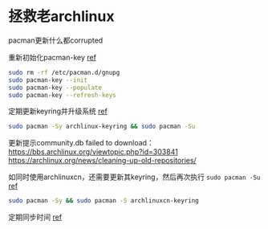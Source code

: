 # 拯救老archlinux

pacman更新什么都corrupted

重新初始化pacman-key [ref](https://wiki.archlinux.org/title/Pacman/Package_signing#Resetting_all_the_keys)

``` bash
sudo rm -rf /etc/pacman.d/gnupg
sudo pacman-key --init
sudo pacman-key --populate
sudo pacman-key --refresh-keys
```

定期更新keyring并升级系统 [ref](https://wiki.archlinux.org/title/Pacman/Package_signing#Upgrade_system_regularly)

``` bash
sudo pacman -Sy archlinux-keyring && sudo pacman -Su
```

更新提示community.db failed to download：
https://bbs.archlinux.org/viewtopic.php?id=303841
https://archlinux.org/news/cleaning-up-old-repositories/

如同时使用archlinuxcn，还需要更新其keyring，然后再次执行 `sudo pacman -Su` [ref](https://github.com/archlinuxcn/repo/blob/master/README.md)

``` bash
sudo pacman -Sy && sudo pacman -S archlinuxcn-keyring
```

定期同步时间 [ref](https://wiki.archlinux.org/title/Pacman/Package_signing#Update_system_time_regularly)

